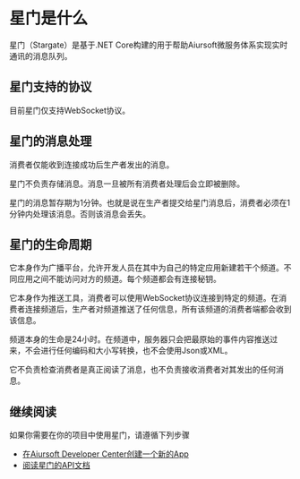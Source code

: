# 星门是什么

星门（Stargate）是基于.NET Core构建的用于帮助Aiursoft微服务体系实现实时通讯的消息队列。

## 星门支持的协议

目前星门仅支持WebSocket协议。

## 星门的消息处理

消费者仅能收到连接成功后生产者发出的消息。

星门不负责存储消息。消息一旦被所有消费者处理后会立即被删除。

星门的消息暂存期为1分钟。也就是说在生产者提交给星门消息后，消费者必须在1分钟内处理该消息。否则该消息会丢失。

## 星门的生命周期

它本身作为广播平台，允许开发人员在其中为自己的特定应用新建若干个频道。不同应用之间不能访问对方的频道。每个频道都会有连接秘钥。

它本身作为推送工具，消费者可以使用WebSocket协议连接到特定的频道。在消费者连接频道后，生产者对频道推送了任何信息，所有该频道的消费者端都会收到该信息。

频道本身的生命是24小时。在频道中，服务器只会把最原始的事件内容推送过来，不会进行任何编码和大小写转换，也不会使用Json或XML。


它不负责检查消费者是真正阅读了消息，也不负责接收消费者对其发出的任何消息。

## 继续阅读

如果你需要在你的项目中使用星门，请遵循下列步骤

* [在Aiursoft Developer Center创建一个新的App](https://developer.aiursoft.com/Apps)
* [阅读星门的API文档](./API%20Document.md)